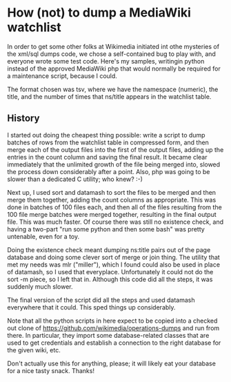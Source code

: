 How (not) to dump a MediaWiki watchlist
=======================================

In order to get some other folks at Wikimedia initiated int othe mysteries of the xml/sql
dumps code, we chose a self-contained bug to play with, and everyone wrote some test
code. Here's my samples, writingin python instead of the approved MediaWiki php
that would normally be required for a maintenance script, because I could.

The format chosen was tsv, where we have the namespace (numeric), the title, and
the number of times that ns/title appears in the watchlist table.

History
-------

I started out doing the cheapest thing possible: write a script to dump batches of
rows from the watchlist table in compressed form, and then merge each of the output
files into the first of the output files, adding up the entries in the count column
and saving the final result. It became clear immediately that the unlimited growth of
the file being merged into, slowed the process down considerably after a point. Also,
php was going to be slower than a dedicated C utility; who knew? :-)

Next up, I used sort and datamash to sort the files to be merged and then merge them
together, adding the count columns as appropriate. This was done in batches of 100
files each, and then all of the files resulting from the 100 file merge batches were
merged together, resulting in the final output file. This was much faster. Of course
there was still no existence check, and having a two-part "run some python and then
some bash" was pretty untenable, even for a toy.

Doing the existence check meant dumping ns:title pairs out of the page database and
doing some clever sort of merge or join thing. The utility that met my needs was
mlr ("miller"), which I found could also be used in place of datamash, so I used
that everyplace. Unfortunately it could not do the sort -m piece, so I left that in.
Although this code did all the steps, it was suddenly much slower.

The final version of the script did all the steps and used datamash everywhere that
it could. This sped things up considerably.

Note that all the python scripts in here expect to be copied into a checked out
clone of https://github.com/wikimedia/operations-dumps and run from there.
In particular, they import some database-related classes that are used to
get credentials and establish a connection to the right database for the given
wiki, etc.

Don't actually use this for anything, please; it will likely eat your database
for a nice tasty snack. Thanks!
